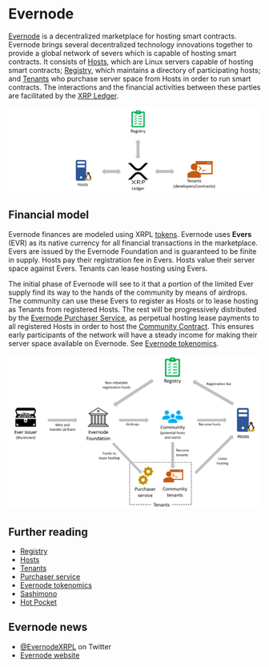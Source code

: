 # Evernode
[Evernode](https://evernode.wordpress.com/) is a decentralized marketplace for hosting smart contracts. Evernode brings several decentralized technology innovations together to provide a global network of severs which is capable of hosting smart contracts. It consists of [Hosts](hosts/index.md), which are Linux servers capable of hosting smart contracts; [Registry](registry/index.md), which maintains a directory of participating hosts; and [Tenants](tenants/index.md) who purchase server space from Hosts in order to run smart contracts. The interactions and the financial activities between these parties are facilitated by the [XRP Ledger](https://xrpl.org).

![Evernode overview](img/parties.png)

## Financial model
Evernode finances are modeled using XRPL [tokens](https://xrpl.org/tokens.html). Evernode uses **Evers** (EVR) as its native currency for all financial transactions in the marketplace. Evers are issued by the Evernode Foundation and is guaranteed to be finite in supply. Hosts pay their registration fee in Evers. Hosts value their server space against Evers. Tenants can lease hosting using Evers.

The initial phase of Evernode will see to it that a portion of the limited Ever supply find its way to the hands of the community by means of airdrops. The community can use these Evers to register as Hosts or to lease hosting as Tenants from registered Hosts. The rest will be progressively distributed by the [Evernode Purchaser Service](purchaser/index.md), as perpetual hosting lease payments to all registered Hosts in order to host the [Community Contract](purchaser/community-contract.md). This ensures early participants of the network will have a steady income for making their server space available on Evernode. See [Evernode tokenomics](tokenomics/index.md).

![Ever distribution](img/evr-flow.png)

## Further reading
- [Registry](registry/index.md)
- [Hosts](hosts/index.md)
- [Tenants](tenants/index.md)
- [Purchaser service](purchaser/index.md)
- [Evernode tokenomics](tokenomics/index.md)
- [Sashimono](hosts/sashimono.md)
- [Hot Pocket](hot-pocket/index.md)

## Evernode news
- [@EvernodeXRPL](https://twitter.com/EvernodeXRPL) on Twitter
- [Evernode website](https://evernode.wordpress.com)